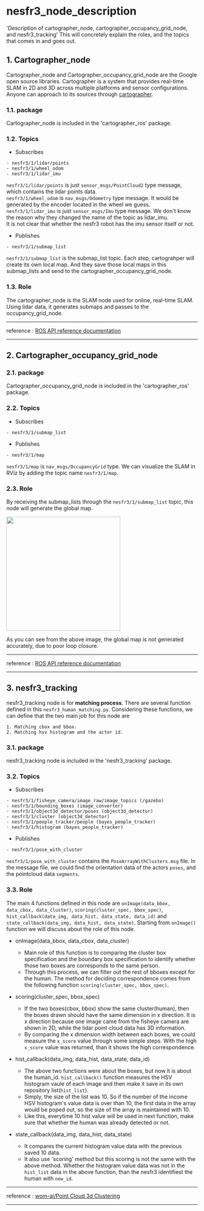 # nesfr3_node_description
'Description of cartographer_node, cartographer_occupancy_grid_node, and nesfr3_tracking'
This will concretely explain the roles, and the topics that comes in and goes out.

## 1. Cartographer_node
Cartographer_node and Cartographer_occupancy_grid_node are the Google open source libraries. Cartographer is a system that provides real-time SLAM in 2D and 3D across multiple platforms and sensor configurations. Anyone can approach to its sources through [cartographer](https://github.com/cartographer-project/cartographer, "ROS_Wiki").  

### 1.1. package
Cartographer_node is included in the 'cartographer_ros' package.

### 1.2. Topics
* Subscribes
```
- nesfr3/1/lidar/points
- nesfr3/1/wheel_odom
- nesfr3/1/lidar_imu
```
```nesfr3/1/lidar/points``` is just ```sensor_msgs/PointCloud2``` type message, which contains the lidar points data.   
```nesfr3/1/wheel_odom``` is ```nav_msgs/Odometry``` type message. It would be generated by the encoder located in the wheel we guess.
```nesfr3/1/lidar_imu``` is just ```sensor_msgs/Imu``` type message. We don't know the reason why they changed the name of the topic as lidar_imu.    
It is not clear that whether the nesfr3 robot has the imu sensor itself or not.

* Publishes
```
- nesfr3/1/submap_list
```
```nesfr3/1/submap_list``` is the submap_list topic. Each step, cartograhper will create its own local map. And they save those local maps in this submap_lists and send to the cartographer_occupancy_grid_node. 

### 1.3. Role
The cartographer_node is the SLAM node used for online, real-time SLAM.
Using lidar data, it generates submaps and passes to the occupancy_grid_node.    

* * *
reference : [ROS API reference documentation](https://google-cartographer-ros.readthedocs.io/en/latest/ros_api.html, "google_cartographer")
* * *


## 2. Cartographer_occupancy_grid_node
### 2.1. package
Cartographer_occupancy_grid_node is included in the 'cartographer_ros' package.

### 2.2. Topics
* Subscribes
```
- nesfr3/1/submap_list
```

* Publishes
```
- nesfr3/1/map
```
```nesfr3/1/map``` is ```nav_msgs/OccupancyGrid``` type. We can visualize the SLAM in RViz by adding the topic name ```nesfr3/1/map```. 

### 2.3. Role
By receiving the submap_lists through the ```nesfr3/1/submap_list``` topic, this node will generate the global map.     
    
<img src = "/Shots/Cartographer1.png" width="300" height="300" align="center"></img>    

As you can see from the above image, the global map is not generated accurately, due to poor loop closure. 

* * *
reference : [ROS API reference documentation](https://google-cartographer-ros.readthedocs.io/en/latest/ros_api.html, "google_cartographer")
* * *


## 3. nesfr3_tracking
nesfr3_tracking node is for **matching process**. There are several function defined in this ```nesfr3_human_matching.py```. Considering these functions, we can define that the two main job for this node are
```
1. Matching cbox and bbox.
2. Matching hsv histogram and the actor id.
```
### 3.1. package
nesfr3_tracking node is included in the 'nesfr3_tracking' package. 

### 3.2. Topics
* Subscribes
```
- nesfr3/1/fisheye_camera/image_raw/image_topics (/gazebo)
- nesfr3/1/bounding_boxes (image_converter)
- nesfr3/1/object3d_detector/poses (object3d_detector)
- nesfr3/1/cluster (object3d_detector)
- nesfr3/1/people_tracker/people (bayes_people_tracker)
- nesfr3/1/histogram (bayes_people_tracker)
```

* Publishes
```
- nesfr3/1/pose_with_cluster
```
```nesfr3/1/pose_with_cluster``` contains the ```PoseArrayWithClusters.msg``` file. In the message file, we could find the orientation data of the actors ```poses```, and the pointcloud data ```segments```.
    
### 3.3. Role
The main 4 functions defined in this node are ```onImage(data_bbox, data_cbox, data_cluster)```, ```scoring(cluster_spec, bbox_spec)```, ``` hist_callback(data_img, data_hist, data_state, data_id)``` and ```state_callback(data_img, data_hist, data_state)```.
Starting from ```onImage()``` function we will discuss about the role of this node.

* onImage(data_bbox, data_cbox, data_cluster)
    - Main role of this function is to comparing the cluster box specification and the boundary box specification to identify whether those two boxes are corresponds to the same person. 
    - Through this process, we can filter out the rest of bboxes except for the human. The method for deciding correspondence comes from the following function ```scoring(cluster_spec, bbox_spec)```. 
    
* scoring(cluster_spec, bbox_spec)
    - If the two boxes(cbox, bbox) show the same cluster(human), then the boxes drawn should have the same dimension in x direction. It is x direction because one image came from the fisheye camera are shown in 2D, while the lidar point cloud data has 3D information. 
    - By comparing the x dimension width between each boxes, we could measure the ```x_score``` value through some simple steps. With the high ```x_score``` value was returned, than it shows the high correspondence. 
    
* hist_callback(data_img, data_hist, data_state, data_id)
    - The above two functions were about the boxes, but now it is about the human_id. ```hist_callback()``` function measures the HSV histogram vaule of each image and then make it save in its own repository list(```hist_list```). 
    - Simply, the size of the list was 10. So if the number of the income HSV histogram's value data is over than 10, the first data in the array would be poped out, so the size of the array is maintained with 10. 
    - Like this, everytime 10 hist value will be used in next function, make sure that whether the human was already detected or not.
    
* state_callback(data_img, data_hist, data_state)
    - It compares the current histogram value data with the previous saved 10 data. 
    - It also use 'scoring' method but this scoring is not the same with the above method. Whether the histogram value data was not in the ```hist_list``` data in the above function, than the nesfr3 identifiest the human with ```new_id```.

* * *
reference : [wom-ai/Point Cloud 3d Clustering](https://github.com/wom-ai/nesfr3_workspace/wiki/Point-Cloud-3d-Clustering, "nesfr3_tracking")
* * *
